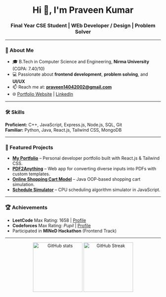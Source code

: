 <h1 align="center">Hi 👋, I'm Praveen Kumar</h1>
<h3 align="center">Final Year CSE Student | WEb Developer / Design | Problem Solver</h3>

---

### 🚀 About Me
- 🎓 B.Tech in Computer Science and Engineering, **Nirma University** (CGPA: 7.40/10)  
- 💻 Passionate about **frontend development**, **problem solving**, and **UI/UX**  
- 📫 Reach me at: **[praveen14042002@gmail.com](mailto:praveen14042002@gmail.com)**  
- 🌐 [Portfolio Website](https://techbuddy-praveen.netlify.app/) | [LinkedIn](https://www.linkedin.com/in/praveenkumar1404/)  

---

### 🛠 Skills
**Proficient:** C++, JavaScript, Express.js, Node.js, SQL, Git  
**Familiar:** Python, Java, React.js, Tailwind CSS, MongoDB  

---

### 📌 Featured Projects
- **[My Portfolio](https://github.com/Itspraveenkumar/My-Portfolio)** – Personal developer portfolio built with React.js & Tailwind CSS.  
- **[PDF2Anything](https://github.com/Itspraveenkumar/PDF2Anything)** – Web app for converting diverse inputs into PDFs with custom templates.  
- **[Online Shopping Cart Model](https://github.com/Itspraveenkumar/Online-Shopping-Cart-Model)** – Java OOP-based shopping cart simulation.  
- **[Schedule Simulator](https://github.com/Itspraveenkumar/Schedule_Simulator)** – CPU scheduling algorithm simulator in JavaScript.

---

### 🏆 Achievements
- **LeetCode** Max Rating: 1658 | [Profile](https://leetcode.com/u/itspraveen1404/)  
- **Codeforces** Max Rating: *Pupil* | [Profile](https://codeforces.com/profile/praveen14042002)  
- Participated in **MINeD Hackathon** (Frontend Track)

---

<p align="center">
  <img src="https://github-readme-stats.vercel.app/api?username=Itspraveenkumar&show_icons=true&theme=tokyonight" alt="GitHub stats" height="160" />
  <img src="https://github-readme-streak-stats.herokuapp.com/?user=Itspraveenkumar&theme=tokyonight" alt="GitHub Streak" height="160" />
</p>
